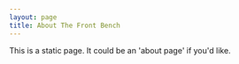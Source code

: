```yaml
---
layout: page
title: About The Front Bench
---
```


This is a static page. It could be an 'about page' if you'd like.
